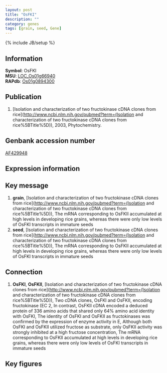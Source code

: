 ```yaml
---
layout: post
title: "OsFKI"
description: ""
category: genes
tags: [grain, seed, Gene]
---
```

{% include JB/setup %}

## Information
__Symbol__: OsFKI  
__MSU__: [LOC_Os01g66940](http://rice.plantbiology.msu.edu/cgi-bin/ORF_infopage.cgi?orf=LOC_Os01g66940)  
__RAPdb__: [Os01g0894300](http://rapdb.dna.affrc.go.jp/viewer/gbrowse_details/irgsp1?name=Os01g0894300)  

## Publication
1. [Isolation and characterization of two fructokinase cDNA clones from rice](http://www.ncbi.nlm.nih.gov/pubmed?term=(Isolation and characterization of two fructokinase cDNA clones from rice%5BTitle%5D)), 2003, Phytochemistry.

## Genbank accession number
[AF429948](http://www.ncbi.nlm.nih.gov/nuccore/AF429948)

## Expression information

## Key message
1. __grain__, [Isolation and characterization of two fructokinase cDNA clones from rice](http://www.ncbi.nlm.nih.gov/pubmed?term=(Isolation and characterization of two fructokinase cDNA clones from rice%5BTitle%5D)),  The mRNA corresponding to OsFKII accumulated at high levels in developing rice grains, whereas there were only low levels of OsFKI transcripts in immature seeds
2. __seed__, [Isolation and characterization of two fructokinase cDNA clones from rice](http://www.ncbi.nlm.nih.gov/pubmed?term=(Isolation and characterization of two fructokinase cDNA clones from rice%5BTitle%5D)),  The mRNA corresponding to OsFKII accumulated at high levels in developing rice grains, whereas there were only low levels of OsFKI transcripts in immature seeds

## Connection
1. __OsFKI__, __OsFKII__, [Isolation and characterization of two fructokinase cDNA clones from rice](http://www.ncbi.nlm.nih.gov/pubmed?term=(Isolation and characterization of two fructokinase cDNA clones from rice%5BTitle%5D)), Two cDNA clones, OsFKI and OsFKII, encoding fructokinase (EC 2, In contrast, OsFKII cDNA encoded a deduced protein of 336 amino acids that shared only 64% amino acid identity with OsFKI, The identity of OsFKI and OsFKII as fructokinases was confirmed by the expression of enzyme activity in E, Although both OsFKI and OsFKII utilized fructose as substrate, only OsFKII activity was strongly inhibited at a high fructose concentration, The mRNA corresponding to OsFKII accumulated at high levels in developing rice grains, whereas there were only low levels of OsFKI transcripts in immature seeds

## Key figures


